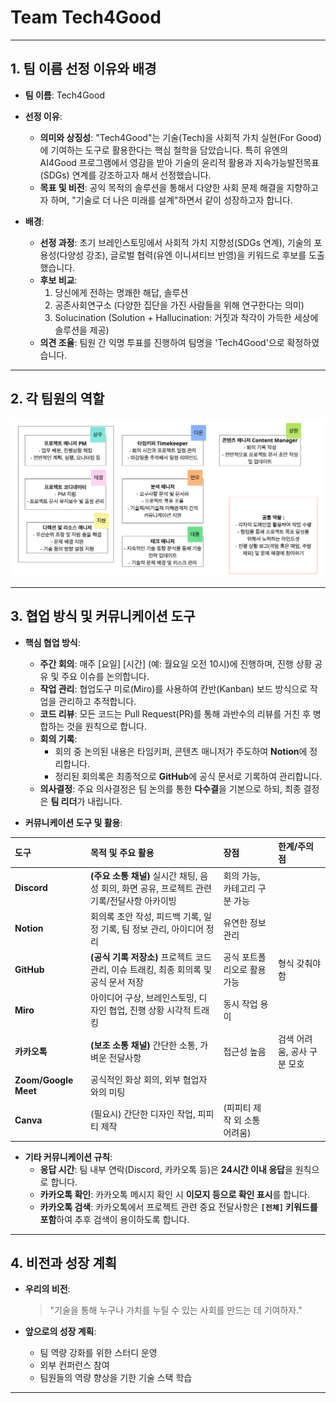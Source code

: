 # Team Tech4Good 

---

## 1. 팀 이름 선정 이유와 배경

-   **팀 이름**: Tech4Good

-   **선정 이유**:
    -   **의미와 상징성**: "Tech4Good"는 기술(Tech)을 사회적 가치 실현(For Good)에 기여하는 도구로 활용한다는 핵심 철학을 담았습니다. 특히 유엔의 AI4Good 프로그램에서 영감을 받아 기술의 윤리적 활용과 지속가능발전목표(SDGs) 연계를 강조하고자 해서 선정했습니다.
    -   **목표 및 비전**: 공익 목적의 솔루션을 통해서 다양한 사회 문제 해결을 지향하고자 하며, "기술로 더 나은 미래를 설계"하면서 같이 성장하고자 합니다. 

-   **배경**:
    -   **선정 과정**: 초기 브레인스토밍에서 사회적 가치 지향성(SDGs 연계), 기술의 포용성(다양성 강조), 글로벌 협력(유엔 이니셔티브 반영)을 키워드로 후보를 도출했습니다.
    -   **후보 비교**:
        1.  당신에게 전하는 명쾌한 해답, 솔루션
        2.  공존사회연구소 (다양한 집단을 가진 사람들을 위해 연구한다는 의미)
        3.  Solucination (Solution + Hallucination: 거짓과 착각이 가득한 세상에 솔루션을 제공)
    -   **의견 조율**: 팀원 간 익명 투표를 진행하여 팀명을 'Tech4Good'으로 확정하였습니다.

---

## 2. 각 팀원의 역할
![team_members](src/team_members.png)

---

## 3. 협업 방식 및 커뮤니케이션 도구

-   **핵심 협업 방식**:
    -   **주간 회의**: 매주 [요일] [시간] (예: 월요일 오전 10시)에 진행하며, 진행 상황 공유 및 주요 이슈를 논의합니다.
    -   **작업 관리**: 협업도구 미로(Miro)를 사용하여 칸반(Kanban) 보드 방식으로 작업을 관리하고 추적합니다.
    -   **코드 리뷰**: 모든 코드는 Pull Request(PR)를 통해 과반수의 리뷰를 거친 후 병합하는 것을 원칙으로 합니다.
    -   **회의 기록**:
        -   회의 중 논의된 내용은 타임키퍼, 콘텐츠 매니저가 주도하여 **Notion**에 정리합니다.
        -   정리된 회의록은 최종적으로 **GitHub**에 공식 문서로 기록하여 관리합니다.
    -   **의사결정**: 주요 의사결정은 팀 논의를 통한 **다수결**을 기본으로 하되, 최종 결정은 **팀 리더**가 내립니다. 

-   **커뮤니케이션 도구 및 활용**:

| 도구        | 목적 및 주요 활용                                                                 | 장점                      | 한계/주의점             |
| :---------- | :-------------------------------------------------------------------------------- | :------------------------ | :---------------------- |
| **Discord** | **(주요 소통 채널)** 실시간 채팅, 음성 회의, 화면 공유, 프로젝트 관련 기록/전달사항 아카이빙 | 회의 가능, 카테고리 구분 가능 |                         |
| **Notion**  | 회의록 초안 작성, 피드백 기록, 일정 기록, 팀 정보 관리, 아이디어 정리                 | 유연한 정보 관리          |                         |
| **GitHub**  | **(공식 기록 저장소)** 프로젝트 코드 관리, 이슈 트래킹, 최종 회의록 및 공식 문서 저장   | 공식 포트폴리오로 활용 가능 | 형식 갖춰야 함          |
| **Miro**    | 아이디어 구상, 브레인스토밍, 디자인 협업, 진행 상황 시각적 트래킹                    | 동시 작업 용이            |                         |
| **카카오톡**| **(보조 소통 채널)** 간단한 소통, 가벼운 전달사항                                    | 접근성 높음               | 검색 어려움, 공사 구분 모호 |
| **Zoom/Google Meet** | 공식적인 화상 회의, 외부 협업자와의 미팅                                     |                           |                         |
| **Canva**   | (필요시) 간단한 디자인 작업, 피피티 제작                                          | (피피티 제작 외 소통 어려움) |                         |

-   **기타 커뮤니케이션 규칙**:
    -   **응답 시간**: 팀 내부 연락(Discord, 카카오톡 등)은 **24시간 이내 응답**을 원칙으로 합니다.
    -   **카카오톡 확인**: 카카오톡 메시지 확인 시 **이모지 등으로 확인 표시**를 합니다.
    -   **카카오톡 검색**: 카카오톡에서 프로젝트 관련 중요 전달사항은 **`[전체]` 키워드를 포함**하여 추후 검색이 용이하도록 합니다.

---

## 4. 비전과 성장 계획

-   **우리의 비전**:
    > "기술을 통해 누구나 가치를 누릴 수 있는 사회를 만드는 데 기여하자."

-   **앞으로의 성장 계획**:
    -   팀 역량 강화를 위한 스터디 운영
    -   외부 컨퍼런스 참여
    -   팀원들의 역량 향상을 기한 기술 스택 학습

---